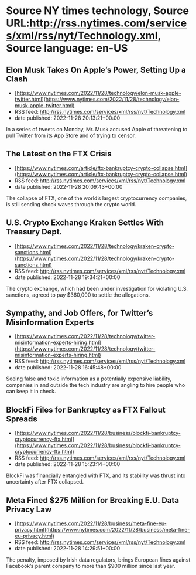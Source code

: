 # Source NY times technology, Source URL:http://rss.nytimes.com/services/xml/rss/nyt/Technology.xml, Source language: en-US

## Elon Musk Takes On Apple’s Power, Setting Up a Clash
 - [https://www.nytimes.com/2022/11/28/technology/elon-musk-apple-twitter.html](https://www.nytimes.com/2022/11/28/technology/elon-musk-apple-twitter.html)
 - RSS feed: http://rss.nytimes.com/services/xml/rss/nyt/Technology.xml
 - date published: 2022-11-28 20:13:21+00:00

In a series of tweets on Monday, Mr. Musk accused Apple of threatening to pull Twitter from its App Store and of trying to censor.

## The Latest on the FTX Crisis
 - [https://www.nytimes.com/article/ftx-bankruptcy-crypto-collapse.html](https://www.nytimes.com/article/ftx-bankruptcy-crypto-collapse.html)
 - RSS feed: http://rss.nytimes.com/services/xml/rss/nyt/Technology.xml
 - date published: 2022-11-28 20:09:43+00:00

The collapse of FTX, one of the world’s largest cryptocurrency companies, is still sending shock waves through the crypto world.

## U.S. Crypto Exchange Kraken Settles With Treasury Dept.
 - [https://www.nytimes.com/2022/11/28/technology/kraken-crypto-sanctions.html](https://www.nytimes.com/2022/11/28/technology/kraken-crypto-sanctions.html)
 - RSS feed: http://rss.nytimes.com/services/xml/rss/nyt/Technology.xml
 - date published: 2022-11-28 19:34:21+00:00

The crypto exchange, which had been under investigation for violating U.S. sanctions, agreed to pay $360,000 to settle the allegations.

## Sympathy, and Job Offers, for Twitter’s Misinformation Experts
 - [https://www.nytimes.com/2022/11/28/technology/twitter-misinformation-experts-hiring.html](https://www.nytimes.com/2022/11/28/technology/twitter-misinformation-experts-hiring.html)
 - RSS feed: http://rss.nytimes.com/services/xml/rss/nyt/Technology.xml
 - date published: 2022-11-28 16:45:48+00:00

Seeing false and toxic information as a potentially expensive liability, companies in and outside the tech industry are angling to hire people who can keep it in check.

## BlockFi Files for Bankruptcy as FTX Fallout Spreads
 - [https://www.nytimes.com/2022/11/28/business/blockfi-bankruptcy-cryptocurrency-ftx.html](https://www.nytimes.com/2022/11/28/business/blockfi-bankruptcy-cryptocurrency-ftx.html)
 - RSS feed: http://rss.nytimes.com/services/xml/rss/nyt/Technology.xml
 - date published: 2022-11-28 15:23:14+00:00

BlockFi was financially entangled with FTX, and its stability was thrust into uncertainty after FTX collapsed.

## Meta Fined $275 Million for Breaking E.U. Data Privacy Law
 - [https://www.nytimes.com/2022/11/28/business/meta-fine-eu-privacy.html](https://www.nytimes.com/2022/11/28/business/meta-fine-eu-privacy.html)
 - RSS feed: http://rss.nytimes.com/services/xml/rss/nyt/Technology.xml
 - date published: 2022-11-28 14:29:51+00:00

The penalty, imposed by Irish data regulators, brings European fines against Facebook’s parent company to more than $900 million since last year.
